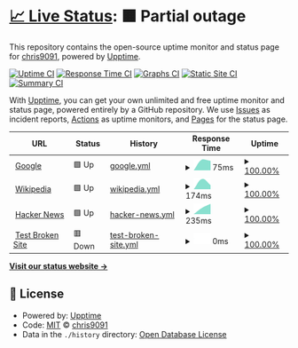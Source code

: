 # [📈 Live Status](https://demo.upptime.js.org): <!--live status--> **🟧 Partial outage**

This repository contains the open-source uptime monitor and status page for [chris9091](https://demo.upptime.js.org), powered by [Upptime](https://github.com/upptime/upptime).

[![Uptime CI](https://github.com/chris9091/Monitor/workflows/Uptime%20CI/badge.svg)](https://github.com/chris9091/Monitor/actions?query=workflow%3A%22Uptime+CI%22)
[![Response Time CI](https://github.com/chris9091/Monitor/workflows/Response%20Time%20CI/badge.svg)](https://github.com/chris9091/Monitor/actions?query=workflow%3A%22Response+Time+CI%22)
[![Graphs CI](https://github.com/chris9091/Monitor/workflows/Graphs%20CI/badge.svg)](https://github.com/chris9091/Monitor/actions?query=workflow%3A%22Graphs+CI%22)
[![Static Site CI](https://github.com/chris9091/Monitor/workflows/Static%20Site%20CI/badge.svg)](https://github.com/chris9091/Monitor/actions?query=workflow%3A%22Static+Site+CI%22)
[![Summary CI](https://github.com/chris9091/Monitor/workflows/Summary%20CI/badge.svg)](https://github.com/chris9091/Monitor/actions?query=workflow%3A%22Summary+CI%22)

With [Upptime](https://upptime.js.org), you can get your own unlimited and free uptime monitor and status page, powered entirely by a GitHub repository. We use [Issues](https://github.com/chris9091/Monitor/issues) as incident reports, [Actions](https://github.com/chris9091/Monitor/actions) as uptime monitors, and [Pages](https://demo.upptime.js.org) for the status page.

<!--start: status pages-->
<!-- This summary is generated by Upptime (https://github.com/upptime/upptime) -->
<!-- Do not edit this manually, your changes will be overwritten -->
<!-- prettier-ignore -->
| URL | Status | History | Response Time | Uptime |
| --- | ------ | ------- | ------------- | ------ |
| <img alt="" src="https://favicons.githubusercontent.com/www.google.com" height="13"> [Google](https://www.google.com) | 🟩 Up | [google.yml](https://github.com/chris9091/Monitor/commits/HEAD/history/google.yml) | <details><summary><img alt="Response time graph" src="./graphs/google/response-time-week.png" height="20"> 75ms</summary><br><a href="https://chris9091.github.io/Monitor/history/google"><img alt="Response time 75" src="https://img.shields.io/endpoint?url=https%3A%2F%2Fraw.githubusercontent.com%2Fchris9091%2FMonitor%2FHEAD%2Fapi%2Fgoogle%2Fresponse-time.json"></a><br><a href="https://chris9091.github.io/Monitor/history/google"><img alt="24-hour response time 75" src="https://img.shields.io/endpoint?url=https%3A%2F%2Fraw.githubusercontent.com%2Fchris9091%2FMonitor%2FHEAD%2Fapi%2Fgoogle%2Fresponse-time-day.json"></a><br><a href="https://chris9091.github.io/Monitor/history/google"><img alt="7-day response time 75" src="https://img.shields.io/endpoint?url=https%3A%2F%2Fraw.githubusercontent.com%2Fchris9091%2FMonitor%2FHEAD%2Fapi%2Fgoogle%2Fresponse-time-week.json"></a><br><a href="https://chris9091.github.io/Monitor/history/google"><img alt="30-day response time 75" src="https://img.shields.io/endpoint?url=https%3A%2F%2Fraw.githubusercontent.com%2Fchris9091%2FMonitor%2FHEAD%2Fapi%2Fgoogle%2Fresponse-time-month.json"></a><br><a href="https://chris9091.github.io/Monitor/history/google"><img alt="1-year response time 75" src="https://img.shields.io/endpoint?url=https%3A%2F%2Fraw.githubusercontent.com%2Fchris9091%2FMonitor%2FHEAD%2Fapi%2Fgoogle%2Fresponse-time-year.json"></a></details> | <details><summary><a href="https://chris9091.github.io/Monitor/history/google">100.00%</a></summary><a href="https://chris9091.github.io/Monitor/history/google"><img alt="All-time uptime 100.00%" src="https://img.shields.io/endpoint?url=https%3A%2F%2Fraw.githubusercontent.com%2Fchris9091%2FMonitor%2FHEAD%2Fapi%2Fgoogle%2Fuptime.json"></a><br><a href="https://chris9091.github.io/Monitor/history/google"><img alt="24-hour uptime 100.00%" src="https://img.shields.io/endpoint?url=https%3A%2F%2Fraw.githubusercontent.com%2Fchris9091%2FMonitor%2FHEAD%2Fapi%2Fgoogle%2Fuptime-day.json"></a><br><a href="https://chris9091.github.io/Monitor/history/google"><img alt="7-day uptime 100.00%" src="https://img.shields.io/endpoint?url=https%3A%2F%2Fraw.githubusercontent.com%2Fchris9091%2FMonitor%2FHEAD%2Fapi%2Fgoogle%2Fuptime-week.json"></a><br><a href="https://chris9091.github.io/Monitor/history/google"><img alt="30-day uptime 100.00%" src="https://img.shields.io/endpoint?url=https%3A%2F%2Fraw.githubusercontent.com%2Fchris9091%2FMonitor%2FHEAD%2Fapi%2Fgoogle%2Fuptime-month.json"></a><br><a href="https://chris9091.github.io/Monitor/history/google"><img alt="1-year uptime 100.00%" src="https://img.shields.io/endpoint?url=https%3A%2F%2Fraw.githubusercontent.com%2Fchris9091%2FMonitor%2FHEAD%2Fapi%2Fgoogle%2Fuptime-year.json"></a></details>
| <img alt="" src="https://favicons.githubusercontent.com/en.wikipedia.org" height="13"> [Wikipedia](https://en.wikipedia.org) | 🟩 Up | [wikipedia.yml](https://github.com/chris9091/Monitor/commits/HEAD/history/wikipedia.yml) | <details><summary><img alt="Response time graph" src="./graphs/wikipedia/response-time-week.png" height="20"> 174ms</summary><br><a href="https://chris9091.github.io/Monitor/history/wikipedia"><img alt="Response time 174" src="https://img.shields.io/endpoint?url=https%3A%2F%2Fraw.githubusercontent.com%2Fchris9091%2FMonitor%2FHEAD%2Fapi%2Fwikipedia%2Fresponse-time.json"></a><br><a href="https://chris9091.github.io/Monitor/history/wikipedia"><img alt="24-hour response time 174" src="https://img.shields.io/endpoint?url=https%3A%2F%2Fraw.githubusercontent.com%2Fchris9091%2FMonitor%2FHEAD%2Fapi%2Fwikipedia%2Fresponse-time-day.json"></a><br><a href="https://chris9091.github.io/Monitor/history/wikipedia"><img alt="7-day response time 174" src="https://img.shields.io/endpoint?url=https%3A%2F%2Fraw.githubusercontent.com%2Fchris9091%2FMonitor%2FHEAD%2Fapi%2Fwikipedia%2Fresponse-time-week.json"></a><br><a href="https://chris9091.github.io/Monitor/history/wikipedia"><img alt="30-day response time 174" src="https://img.shields.io/endpoint?url=https%3A%2F%2Fraw.githubusercontent.com%2Fchris9091%2FMonitor%2FHEAD%2Fapi%2Fwikipedia%2Fresponse-time-month.json"></a><br><a href="https://chris9091.github.io/Monitor/history/wikipedia"><img alt="1-year response time 174" src="https://img.shields.io/endpoint?url=https%3A%2F%2Fraw.githubusercontent.com%2Fchris9091%2FMonitor%2FHEAD%2Fapi%2Fwikipedia%2Fresponse-time-year.json"></a></details> | <details><summary><a href="https://chris9091.github.io/Monitor/history/wikipedia">100.00%</a></summary><a href="https://chris9091.github.io/Monitor/history/wikipedia"><img alt="All-time uptime 100.00%" src="https://img.shields.io/endpoint?url=https%3A%2F%2Fraw.githubusercontent.com%2Fchris9091%2FMonitor%2FHEAD%2Fapi%2Fwikipedia%2Fuptime.json"></a><br><a href="https://chris9091.github.io/Monitor/history/wikipedia"><img alt="24-hour uptime 100.00%" src="https://img.shields.io/endpoint?url=https%3A%2F%2Fraw.githubusercontent.com%2Fchris9091%2FMonitor%2FHEAD%2Fapi%2Fwikipedia%2Fuptime-day.json"></a><br><a href="https://chris9091.github.io/Monitor/history/wikipedia"><img alt="7-day uptime 100.00%" src="https://img.shields.io/endpoint?url=https%3A%2F%2Fraw.githubusercontent.com%2Fchris9091%2FMonitor%2FHEAD%2Fapi%2Fwikipedia%2Fuptime-week.json"></a><br><a href="https://chris9091.github.io/Monitor/history/wikipedia"><img alt="30-day uptime 100.00%" src="https://img.shields.io/endpoint?url=https%3A%2F%2Fraw.githubusercontent.com%2Fchris9091%2FMonitor%2FHEAD%2Fapi%2Fwikipedia%2Fuptime-month.json"></a><br><a href="https://chris9091.github.io/Monitor/history/wikipedia"><img alt="1-year uptime 100.00%" src="https://img.shields.io/endpoint?url=https%3A%2F%2Fraw.githubusercontent.com%2Fchris9091%2FMonitor%2FHEAD%2Fapi%2Fwikipedia%2Fuptime-year.json"></a></details>
| <img alt="" src="https://favicons.githubusercontent.com/news.ycombinator.com" height="13"> [Hacker News](https://news.ycombinator.com) | 🟩 Up | [hacker-news.yml](https://github.com/chris9091/Monitor/commits/HEAD/history/hacker-news.yml) | <details><summary><img alt="Response time graph" src="./graphs/hacker-news/response-time-week.png" height="20"> 235ms</summary><br><a href="https://chris9091.github.io/Monitor/history/hacker-news"><img alt="Response time 235" src="https://img.shields.io/endpoint?url=https%3A%2F%2Fraw.githubusercontent.com%2Fchris9091%2FMonitor%2FHEAD%2Fapi%2Fhacker-news%2Fresponse-time.json"></a><br><a href="https://chris9091.github.io/Monitor/history/hacker-news"><img alt="24-hour response time 235" src="https://img.shields.io/endpoint?url=https%3A%2F%2Fraw.githubusercontent.com%2Fchris9091%2FMonitor%2FHEAD%2Fapi%2Fhacker-news%2Fresponse-time-day.json"></a><br><a href="https://chris9091.github.io/Monitor/history/hacker-news"><img alt="7-day response time 235" src="https://img.shields.io/endpoint?url=https%3A%2F%2Fraw.githubusercontent.com%2Fchris9091%2FMonitor%2FHEAD%2Fapi%2Fhacker-news%2Fresponse-time-week.json"></a><br><a href="https://chris9091.github.io/Monitor/history/hacker-news"><img alt="30-day response time 235" src="https://img.shields.io/endpoint?url=https%3A%2F%2Fraw.githubusercontent.com%2Fchris9091%2FMonitor%2FHEAD%2Fapi%2Fhacker-news%2Fresponse-time-month.json"></a><br><a href="https://chris9091.github.io/Monitor/history/hacker-news"><img alt="1-year response time 235" src="https://img.shields.io/endpoint?url=https%3A%2F%2Fraw.githubusercontent.com%2Fchris9091%2FMonitor%2FHEAD%2Fapi%2Fhacker-news%2Fresponse-time-year.json"></a></details> | <details><summary><a href="https://chris9091.github.io/Monitor/history/hacker-news">100.00%</a></summary><a href="https://chris9091.github.io/Monitor/history/hacker-news"><img alt="All-time uptime 100.00%" src="https://img.shields.io/endpoint?url=https%3A%2F%2Fraw.githubusercontent.com%2Fchris9091%2FMonitor%2FHEAD%2Fapi%2Fhacker-news%2Fuptime.json"></a><br><a href="https://chris9091.github.io/Monitor/history/hacker-news"><img alt="24-hour uptime 100.00%" src="https://img.shields.io/endpoint?url=https%3A%2F%2Fraw.githubusercontent.com%2Fchris9091%2FMonitor%2FHEAD%2Fapi%2Fhacker-news%2Fuptime-day.json"></a><br><a href="https://chris9091.github.io/Monitor/history/hacker-news"><img alt="7-day uptime 100.00%" src="https://img.shields.io/endpoint?url=https%3A%2F%2Fraw.githubusercontent.com%2Fchris9091%2FMonitor%2FHEAD%2Fapi%2Fhacker-news%2Fuptime-week.json"></a><br><a href="https://chris9091.github.io/Monitor/history/hacker-news"><img alt="30-day uptime 100.00%" src="https://img.shields.io/endpoint?url=https%3A%2F%2Fraw.githubusercontent.com%2Fchris9091%2FMonitor%2FHEAD%2Fapi%2Fhacker-news%2Fuptime-month.json"></a><br><a href="https://chris9091.github.io/Monitor/history/hacker-news"><img alt="1-year uptime 100.00%" src="https://img.shields.io/endpoint?url=https%3A%2F%2Fraw.githubusercontent.com%2Fchris9091%2FMonitor%2FHEAD%2Fapi%2Fhacker-news%2Fuptime-year.json"></a></details>
| <img alt="" src="https://favicons.githubusercontent.com/thissitedoesnotexist.koj.co" height="13"> [Test Broken Site](https://thissitedoesnotexist.koj.co) | 🟥 Down | [test-broken-site.yml](https://github.com/chris9091/Monitor/commits/HEAD/history/test-broken-site.yml) | <details><summary><img alt="Response time graph" src="./graphs/test-broken-site/response-time-week.png" height="20"> 0ms</summary><br><a href="https://chris9091.github.io/Monitor/history/test-broken-site"><img alt="Response time 0" src="https://img.shields.io/endpoint?url=https%3A%2F%2Fraw.githubusercontent.com%2Fchris9091%2FMonitor%2FHEAD%2Fapi%2Ftest-broken-site%2Fresponse-time.json"></a><br><a href="https://chris9091.github.io/Monitor/history/test-broken-site"><img alt="24-hour response time 0" src="https://img.shields.io/endpoint?url=https%3A%2F%2Fraw.githubusercontent.com%2Fchris9091%2FMonitor%2FHEAD%2Fapi%2Ftest-broken-site%2Fresponse-time-day.json"></a><br><a href="https://chris9091.github.io/Monitor/history/test-broken-site"><img alt="7-day response time 0" src="https://img.shields.io/endpoint?url=https%3A%2F%2Fraw.githubusercontent.com%2Fchris9091%2FMonitor%2FHEAD%2Fapi%2Ftest-broken-site%2Fresponse-time-week.json"></a><br><a href="https://chris9091.github.io/Monitor/history/test-broken-site"><img alt="30-day response time 0" src="https://img.shields.io/endpoint?url=https%3A%2F%2Fraw.githubusercontent.com%2Fchris9091%2FMonitor%2FHEAD%2Fapi%2Ftest-broken-site%2Fresponse-time-month.json"></a><br><a href="https://chris9091.github.io/Monitor/history/test-broken-site"><img alt="1-year response time 0" src="https://img.shields.io/endpoint?url=https%3A%2F%2Fraw.githubusercontent.com%2Fchris9091%2FMonitor%2FHEAD%2Fapi%2Ftest-broken-site%2Fresponse-time-year.json"></a></details> | <details><summary><a href="https://chris9091.github.io/Monitor/history/test-broken-site">100.00%</a></summary><a href="https://chris9091.github.io/Monitor/history/test-broken-site"><img alt="All-time uptime 100.00%" src="https://img.shields.io/endpoint?url=https%3A%2F%2Fraw.githubusercontent.com%2Fchris9091%2FMonitor%2FHEAD%2Fapi%2Ftest-broken-site%2Fuptime.json"></a><br><a href="https://chris9091.github.io/Monitor/history/test-broken-site"><img alt="24-hour uptime 100.00%" src="https://img.shields.io/endpoint?url=https%3A%2F%2Fraw.githubusercontent.com%2Fchris9091%2FMonitor%2FHEAD%2Fapi%2Ftest-broken-site%2Fuptime-day.json"></a><br><a href="https://chris9091.github.io/Monitor/history/test-broken-site"><img alt="7-day uptime 100.00%" src="https://img.shields.io/endpoint?url=https%3A%2F%2Fraw.githubusercontent.com%2Fchris9091%2FMonitor%2FHEAD%2Fapi%2Ftest-broken-site%2Fuptime-week.json"></a><br><a href="https://chris9091.github.io/Monitor/history/test-broken-site"><img alt="30-day uptime 100.00%" src="https://img.shields.io/endpoint?url=https%3A%2F%2Fraw.githubusercontent.com%2Fchris9091%2FMonitor%2FHEAD%2Fapi%2Ftest-broken-site%2Fuptime-month.json"></a><br><a href="https://chris9091.github.io/Monitor/history/test-broken-site"><img alt="1-year uptime 100.00%" src="https://img.shields.io/endpoint?url=https%3A%2F%2Fraw.githubusercontent.com%2Fchris9091%2FMonitor%2FHEAD%2Fapi%2Ftest-broken-site%2Fuptime-year.json"></a></details>

<!--end: status pages-->

[**Visit our status website →**](https://demo.upptime.js.org)

## 📄 License

- Powered by: [Upptime](https://github.com/upptime/upptime)
- Code: [MIT](./LICENSE) © [chris9091](https://demo.upptime.js.org)
- Data in the `./history` directory: [Open Database License](https://opendatacommons.org/licenses/odbl/1-0/)
